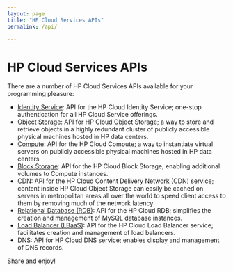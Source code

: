 ```yaml
---
layout: page
title: "HP Cloud Services APIs"
permalink: /api/

---
```

# HP Cloud Services APIs

There are a number of HP Cloud Services APIs available for your programming pleasure:

* [Identity Service](/api/identity): API for the HP Cloud Identity Service; one-stop authentication for all HP Cloud Service offerings.
* [Object Storage](/api/object-storage): API for HP Cloud Object Storage; a way to store and retrieve objects in a highly redundant cluster of publicly accessible physical machines hosted in HP data centers. 
* [Compute](/api/compute): API for the HP Cloud Compute; a way to instantiate virtual servers on publicly accessible physical machines hosted in HP data centers
* [Block Storage](/api/block-storage/): API for the HP Cloud Block Storage; enabling additional volumes to Compute instances.
* [CDN](/api/CDN): API for the HP Cloud Content Delivery Network (CDN) service; content inside HP Cloud Object Storage can easily be cached on servers in metropolitan areas all over the world to speed client access to them by removing much of the network latency
* [Relational Database (RDB)](http://api-docs.hpcloud.com/hpcloud-rdb-mysql/1.0/content/ch_rdb-mysql-dev-api.html): API for the HP Cloud RDB; simplifies the creation and management of MySQL database instances.
* [Load Balancer (LBaaS)](/api/lbaas/): API for the HP Cloud Load Balancer service; facilitates creation and management of load balancers.
* [DNS](/api/DNS): API for HP Cloud DNS service; enables display and management of DNS records.

<!--If you are a more visual learner, perhaps you would prefer our videos on these topics:

Get rid of this comment!

* [Identity Service](api/videos#Identity)
* [Object Storage](/api/videos#Object-Storage)
* [Compute](/api/videos#Compute)
* [Block Storage](/api/videos#Block-Storage)
* [CDN](/api/videos#CDN)
* [RDB](/api/videos#RDB)

-->

Share and enjoy!

